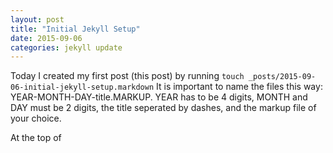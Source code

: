 ```yaml
---
layout: post
title: "Initial Jekyll Setup"
date: 2015-09-06
categories: jekyll update
---
```


Today I created my first post (this post) by running `touch _posts/2015-09-06-initial-jekyll-setup.markdown` 
It is important to name the files this way: YEAR-MONTH-DAY-title.MARKUP. YEAR has to be 4 digits, MONTH and DAY must be 2 digits, the title seperated by dashes, and the markup file of your choice.

At the top of  